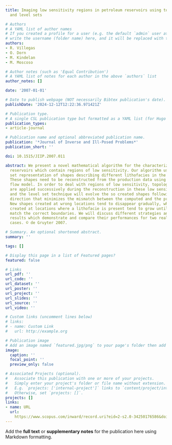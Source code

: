 ```yaml
---
title: Imaging low sensitivity regions in petroleum reservoirs using topological perturbations
  and level sets

# Authors
# A YAML list of author names
# If you created a profile for a user (e.g. the default `admin` user at `content/authors/admin/`), 
# write the username (folder name) here, and it will be replaced with their full name and linked to their profile.
authors:
- R. Villegas
- O. Dorn
- M. Kindelan
- M. Moscoso

# Author notes (such as 'Equal Contribution')
# A YAML list of notes for each author in the above `authors` list
author_notes: []

date: '2007-01-01'

# Date to publish webpage (NOT necessarily Bibtex publication's date).
publishDate: '2024-12-12T12:22:36.971421Z'

# Publication type.
# A single CSL publication type but formatted as a YAML list (for Hugo requirements).
publication_types:
- article-journal

# Publication name and optional abbreviated publication name.
publication: '*Journal of Inverse and Ill-Posed Problems*'
publication_short: ''

doi: 10.1515/JIIP.2007.011

abstract: We present a novel mathematical algorithm for the characterization of non-conventional
  reservoirs which contain regions of low sensitivity. Our algorithm uses a level
  set representation of shapes describing different lithofacies in the reservoir.
  These shapes need to be reconstructed from the production data using a two-phase
  flow model. In order to deal with regions of low sensitivity, topological perturbations
  are applied successively during the reconstruction in these low sensitivity regions,
  and the level set technique will evolve the so created shapes following a gradient
  direction that minimizes the mismatch between the computed and the production data.
  New shapes created at wrong locations tend to disappear gradually, whereas those
  created at locations where a lithofacie is present tend to grow until they approximately
  match the correct boundaries. We will discuss different strategies and present numerical
  results which demonstrate and compare their performances for two realistic 2D test
  cases. © de Gruyter 2007.

# Summary. An optional shortened abstract.
summary: ''

tags: []

# Display this page in a list of Featured pages?
featured: false

# Links
url_pdf: ''
url_code: ''
url_dataset: ''
url_poster: ''
url_project: ''
url_slides: ''
url_source: ''
url_video: ''

# Custom links (uncomment lines below)
# links:
# - name: Custom Link
#   url: http://example.org

# Publication image
# Add an image named `featured.jpg/png` to your page's folder then add a caption below.
image:
  caption: ''
  focal_point: ''
  preview_only: false

# Associated Projects (optional).
#   Associate this publication with one or more of your projects.
#   Simply enter your project's folder or file name without extension.
#   E.g. `projects: ['internal-project']` links to `content/project/internal-project/index.md`.
#   Otherwise, set `projects: []`.
projects: []
links:
- name: URL
  url: 
    https://www.scopus.com/inward/record.uri?eid=2-s2.0-34250176586&doi=10.1515%2fJIIP.2007.011&partnerID=40&md5=3a4e0660181bd52a60d359bec18a4810
---
```


Add the **full text** or **supplementary notes** for the publication here using Markdown formatting.
